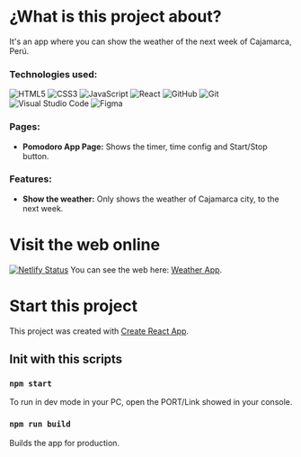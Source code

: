 # ¿What is this project about?

It's an app where you can show the weather of the next week of Cajamarca, Perú.

### Technologies used: ###
![HTML5](https://img.shields.io/badge/html5-%23E34F26.svg?style=for-the-badge&logo=html5&logoColor=white) 
![CSS3](https://img.shields.io/badge/css3-%231572B6.svg?style=for-the-badge&logo=css3&logoColor=white) 
![JavaScript](https://img.shields.io/badge/javascript-%23323330.svg?style=for-the-badge&logo=javascript&logoColor=%23F7DF1E)
![React](https://img.shields.io/badge/react-%2320232a.svg?style=for-the-badge&logo=react&logoColor=%2361DAFB)
![GitHub](https://img.shields.io/badge/github-%23121011.svg?style=for-the-badge&logo=github&logoColor=white)
![Git](https://img.shields.io/badge/git-%23F05033.svg?style=for-the-badge&logo=git&logoColor=white)
![Visual Studio Code](https://img.shields.io/badge/Visual%20Studio%20Code-0078d7.svg?style=for-the-badge&logo=visual-studio-code&logoColor=white)
![Figma](https://img.shields.io/badge/figma-%23F24E1E.svg?style=for-the-badge&logo=figma&logoColor=white)   
### Pages: ###
 - **Pomodoro App Page:** Shows the timer, time config and Start/Stop button.

### Features: ###
 - **Show the weather:** Only shows the weather of Cajamarca city, to the next week.
 
# Visit the web online
[![Netlify Status](https://api.netlify.com/api/v1/badges/3dbdba6a-4b36-4d5b-b0fd-5b3aa0cdb2f5/deploy-status)](https://app.netlify.com/sites/hardcore-pasteur-d84d8f/deploys)
You can see the web here: [Weather App](https://weather-domakedev.netlify.app/).

# Start this project

This project was created with [Create React App](https://github.com/facebook/create-react-app).

## Init with this scripts

### `npm start`

To run in dev mode in your PC, open the PORT/Link showed in your console.

### `npm run build`

Builds the app for production.
